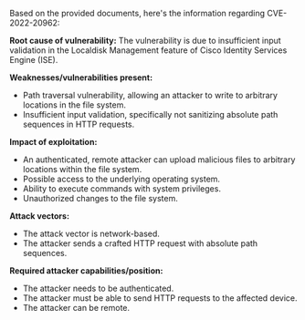 Based on the provided documents, here's the information regarding CVE-2022-20962:

**Root cause of vulnerability:**
The vulnerability is due to insufficient input validation in the Localdisk Management feature of Cisco Identity Services Engine (ISE).

**Weaknesses/vulnerabilities present:**
- Path traversal vulnerability, allowing an attacker to write to arbitrary locations in the file system.
- Insufficient input validation, specifically not sanitizing absolute path sequences in HTTP requests.

**Impact of exploitation:**
- An authenticated, remote attacker can upload malicious files to arbitrary locations within the file system.
- Possible access to the underlying operating system.
- Ability to execute commands with system privileges.
- Unauthorized changes to the file system.

**Attack vectors:**
- The attack vector is network-based.
- The attacker sends a crafted HTTP request with absolute path sequences.

**Required attacker capabilities/position:**
- The attacker needs to be authenticated.
- The attacker must be able to send HTTP requests to the affected device.
- The attacker can be remote.